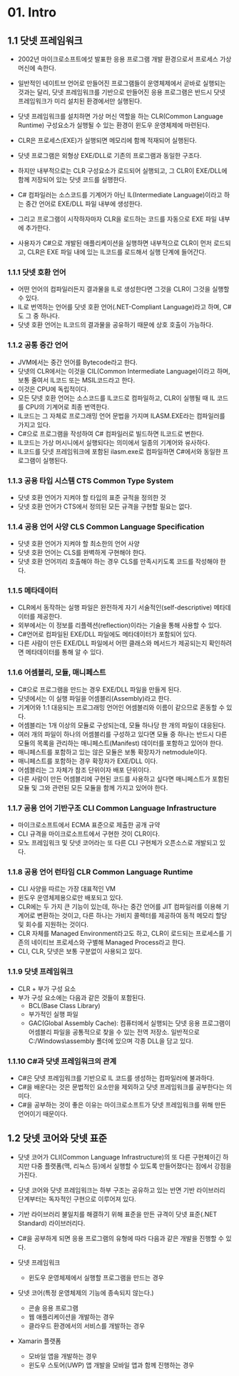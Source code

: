 # 01. Intro

## 1.1 닷넷 프레임워크

* 2002년 마이크로소프트에섯 발표한 응용 프로그램 개발 환경으로서 프로세스 가상 머신에 속한다.
* 일반적인 네이트브 언어로 만들어진 프로그램들이 운영체제에서 곧바로 실행되는 것과는 달리, 닷넷 프레임워크를 기반으로 만들어진 응용 프로그램은 반드시 닷넷 프레임워크가 미리 설치된 환경에서만 실행된다.
* 닷넷 프레임워크를 설치하면 가상 머신 역할을 하는 CLR(Common Language Runtime) 구성요소가 실행될 수 있는 환경이 윈도우 운영체제에 마련된다.
* CLR은 프로세스(EXE)가 실행되면 메모리에 함께 적재되어 실행된다.
* 닷넷 프로그램은 외형상 EXE/DLL로 기존의 프로그램과 동일한 구조다.
* 하지만 내부적으로는 CLR 구성요소가 로드되어 실행되고, 그 CLR이 EXE/DLL에 함께 저장되어 있는 닷넷 코드를 실행한다.

* C# 컴파일러는 소스코드를 기계어가 아닌 IL(Intermediate Language)이라고 하는 중간 언어로 EXE/DLL 파일 내부에 생성한다.
* 그리고 프로그램이 시작하자마자 CLR을 로드하는 코드를 자동으로 EXE 파일 내부에 추가한다.
* 사용자가 C#으로 개발된 애플리케이션을 실행하면 내부적으로 CLR이 먼저 로드되고, CLR은 EXE 파일 내에 있는 IL코드를 로드해서 실행 단계에 들어간다.

### 1.1.1 닷넷 호환 언어

* 어떤 언어의 컴파일러든지 결과물을 IL로 생성한다면 그것을 CLR이 그것을 실행할 수 있다.
* IL로 번역하는 언어를 닷넷 호환 언어(.NET-Compliant Language)라고 하며, C#도 그 중 하나다.
* 닷넷 호환 언어는 IL코드의 결과물을 공유하기 때문에 상호 호출이 가능하다.

### 1.1.2 공통 중간 언어

* JVM에서는 중간 언어를 Bytecode라고 한다.
* 닷넷의 CLR에서는 이것을 CIL(Common Intermediate Language)이라고 하며, 보통 줄여서 IL코드 또는 MSIL코드라고 한다.
* 이것은 CPU에 독립적이다.
* 모든 닷넷 호환 언어는 소스코드를 IL코드로 컴파일하고, CLR이 실행될 때 IL 코드를 CPU의 기계어로 최종 번역한다.
* IL코드는 그 자체로 프로그래밍 언어 문법을 가지며 ILASM.EXE라는 컴파일러를 가지고 있다.
* C#으로 프로그램을 작성하여 C# 컴파일러로 빌드하면 IL코드로 변한다.
* IL코드는 가상 머시니에서 실행되다는 의미에서 일종의 기계어와 유사하다.
* IL코드를 닷넷 프레임워크에 포함된 ilasm.exe로 컴파일하면 C#에서와 동일한 프로그램이 실행된다.

### 1.1.3 공용 타입 시스템 CTS Common Type System

* 닷넷 호환 언어가 지켜야 할 타입의 표준 규적을 정의한 것
* 닷넷 호환 언어가 CTS에서 정의된 모든 규격을 구현할 필요는 없다.

### 1.1.4 공용 언어 사양 CLS Common Language Specification

* 닷넷 호환 언어가 지켜야 할 최소한의 언어 사양
* 닷넷 호환 언어는 CLS를 완벽하게 구현해야 한다.
* 닷넷 호환 언어끼리 호출해야 하는 경우 CLS를 만족시키도록 코드를 작성해야 한다.

### 1.1.5 메타데이터

* CLR에서 동작하는 실행 파일은 완전하게 자기 서술적인(self-descriptive) 메타데이터를 제공한다.
* 외부에서는 이 정보를 리플렉션(reflection)이라는 기술을 통해 사용할 수 있다.
* C#언어로 컴파일된 EXE/DLL 파일에도 메타데이터가 포함되어 있다.
* 다른 사람이 만든 EXE/DLL 파일에서 어떤 클래스와 메서드가 제공되는지 확인하려면 메타데이터를 통해 알 수 있다.

### 1.1.6 어셈블리, 모듈, 매니페스트

* C#으로 프로그램을 만드는 경우 EXE/DLL 파일을 만들게 된다.
* 닷넷에서는 이 실행 파일을 어셈블리(Assembly)라고 한다.
* 기계어와 1:1 대응되는 프로그래밍 언어인 어셈블리와 이름이 같으므로 혼동할 수 있다.
* 어셈블리는 1개 이상의 모듈로 구성되는데, 모듈 하나당 한 개의 파일이 대응된다.
* 여러 개의 파일이 하나의 어셈블리를 구성하고 있다면 모듈 중 하나는 반드시 다른 모듈의 목록을 관리하는 매니페스트(Manifest) 데이터를 포함하고 있어야 한다.
* 매니페스트를 포함하고 있는 않은 모듈은 보통 확장자가 netmodule이다.
* 매니페스트를 포함하는 경우 확장자가 EXE/DLL 이다.
* 어셈블리는 그 자체가 참조 단위이자 배포 단위이다.
* 다른 사람이 만든 어셈블리에 구현된 코드를 사용하고 싶다면 매니페스트가 포함된 모듈 및 그와 관련된 모든 모듈을 함께 가지고 있어야 한다.

### 1.1.7 공용 언어 기반구조 CLI Common Language Infrastructure

* 마이크로소프트에서 ECMA 표준으로 제출한 공개 규약
* CLI 규격을 마이크로소프트에서 구현한 것이 CLR이다.
* 모노 프레임워크 및 닷넷 코어라는 또 다른 CLI 구현체가 오픈소스로 개발되고 있다.

### 1.1.8 공용 언어 런타임 CLR Common Language Runtime

* CLI 사양을 따르는 가장 대표적인 VM
* 윈도우 운영체제용으로만 배포되고 있다.
* CLR에는 두 가지 큰 기능이 있는데, 하나는 중간 언어를 JIT 컴파일러를 이용해 기계어로 변환하는 것이고, 다른 하나는 가비지 콜렉터를 제공하여 동적 메모리 할당 및 회수를 지원하는 것이다.
* CLR 자체를 Managed Environment라고도 하고, CLR이 로드되는 프로세스를 기존의 네이티브 프로세스와 구별해 Managed Process라고 한다.
* CLI, CLR, 닷넷은 보통 구분없이 사용되고 있다.

### 1.1.9 닷넷 프레임워크

* CLR + 부가 구성 요소
* 부가 구성 요소에는 다음과 같은 것들이 포함된다.
  * BCL(Base Class Library)
  * 부가적인 실행 파일
  * GAC(Global Assembly Cache): 컴퓨터에서 실행되는 닷넷 응용 프로그램이 어셈블리 파일을 공통적으로 찾을 수 있는 전역 저장소. 일반적으로 C:/Windows\assembly 폴더에 있으며 각종 DLL을 담고 있다.

### 1.1.10 C#과 닷넷 프레임워크의 관계

* C#은 닷넷 프레임워크를 기반으로 IL 코드를 생성하는 컴파일러에 불과하다.
* C#을 배운다는 것은 문법적인 요소만을 제외하고 닷넷 프레임워크를 공부한다는 의미다.
* C#을 공부하는 것이 좋은 이유는 마이크로소프트가 닷넷 프레임워크를 위해 만든 언어이기 때문이다.

## 1.2 닷넷 코어와 닷넷 표준

* 닷넷 코어가 CLI(Common Language Infrastructure)의 또 다른 구현체이긴 하지만 다중 플랫폼(맥, 리눅스 등)에서 실행할 수 있도록 만들어졌다는 점에서 강점을 가진다.
* 닷넷 코어와 닷넷 프레임워크는 하부 구조는 공유하고 있는 반면 기반 라이브러리 단계부터는 독자적인 구현으로 이루어져 있다.
* 기반 라이브러리 불일치를 해결하기 위해 표준을 만든 규격이 닷넷 표준(.NET Standard) 라이브러리다.

* C#을 공부하게 되면 응용 프로그램의 유형에 따라 다음과 같은 개발을 진행할 수 있다.
* 닷넷 프레임워크
  * 윈도우 운영체제에서 실행할 프로그램을 만드는 경우
* 닷넷 코어(특정 운영체제의 기능에 종속되지 않는다.)
  * 콘솔 응용 프로그램
  * 웹 애플리케이션을 개발하는 경우
  * 클라우드 환경에서의 서비스를 개발하는 경우
* Xamarin 플랫폼
  * 모바일 앱을 개발하는 경우
  * 윈도우 스토어(UWP) 앱 개발을 모바일 앱과 함께 진행하는 경우
